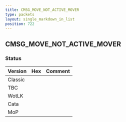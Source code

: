 ```yaml
---
title: CMSG_MOVE_NOT_ACTIVE_MOVER
type: packets
layout: single_markdown_in_list
position: 722
---
```


## CMSG_MOVE_NOT_ACTIVE_MOVER

### Status

Version    | Hex        | Comment
---------- | ---------- | ---------- 
Classic    |            | 
TBC        |            |
WotLK      |            |
Cata       |            |
MoP        |            |
